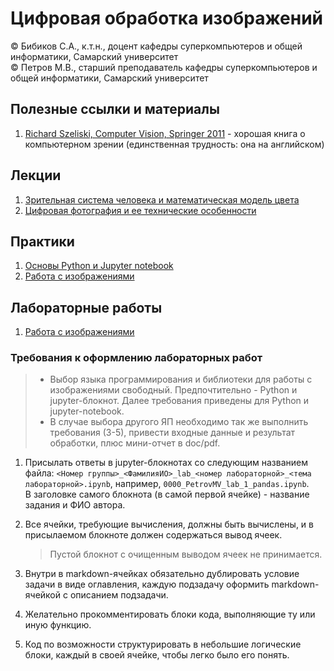 # Цифровая обработка изображений

© Бибиков С.А., к.т.н., доцент кафедры суперкомпьютеров и общей информатики, Самарский университет  
© Петров М.В., старший преподаватель кафедры суперкомпьютеров и общей информатики, Самарский университет

## Полезные ссылки и материалы
1. [Richard Szeliski, Computer Vision, Springer 2011](https://link.springer.com/book/10.1007/978-1-84882-935-0) - хорошая книга о компьютерном зрении (единственная трудность: она на английском)

## Лекции

1. [Зрительная система человека и математическая модель цвета](lectures/lecture_01/lecture_01.md)
2. [Цифровая фотография и ее технические особенности](lectures/lecture_02/lecture_02.md)

## Практики

1. [Основы Python и Jupyter notebook](practices/practice_01/practice_01.ipynb)
2. [Работа с изображениями](practices/practice_02/practice_02.ipynb)

## Лабораторные работы

1. [Работа с изображениями](labs/lab_01/lab_01.md)

### Требования к оформлению лабораторных работ

> - Выбор языка программирования и библиотеки для работы с изображениями свободный. Предпочтительно - Python и jupyter-блокнот. Далее требования приведены для Python и jupyter-notebook.  
> - В случае выбора другого ЯП необходимо так же выполнить требования (3-5), привести входные данные и результат обработки, плюс мини-отчет в doc/pdf.

1. Присылать ответы в jupyter-блокнотах со следующим названием файла: `<Номер группы>_<ФамилияИО>_lab_<номер лабораторной>_<тема лабораторной>.ipynb`, например, `0000_PetrovMV_lab_1_pandas.ipynb`.  
   В заголовке самого блокнота (в самой первой ячейке) - название задания и ФИО автора.  

2. Все ячейки, требующие вычисления, должны быть вычислены, и в присылаемом блокноте должен содержаться вывод ячеек.
   > Пустой блокнот с очищенным выводом ячеек не принимается.

3. Внутри в markdown-ячейках обязательно дублировать условие задачи в виде оглавления, каждую подзадачу оформить markdown-ячейкой с описанием подзадачи.

4. Желательно прокомментировать блоки кода, выполняющие ту или иную функцию.

5. Код по возможности структурировать в небольшие логические блоки, каждый в своей ячейке, чтобы легко было его понять.
